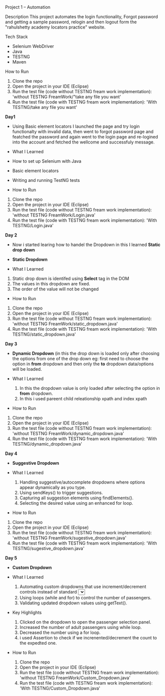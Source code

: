 Project 1 – Automation

Description
This project automates the login functionality, Forgot password and getting a sample password, relogin and then logout form the "rahulshetty academy locators practice" website.

Tech Stack
- Selenium WebDriver
- Java
- TESTNG 
- Maven

How to Run
1. Clone the repo
2. Open the project in your IDE (Eclipse)
3. Run the test file (code without TESTNG fream work implementation): 'without TESTNG FreamWork/"take any file you want'
4. Run the test file (code with TESTNG fream work implementation): 'With TESTNG/take any file you want'


**Day1** 
- Using Basic element locators I launched the page and try login functionalty with invalid data, then went to forgot password page and featched the password and again went to the login page and re-logined into the  account and fetched the wellcome and successfuly message.
- What I Learned
- How to set up Selenium with Java
- Basic element locators
- Writing and running TestNG tests
  
- How to Run
1. Clone the repo
2. Open the project in your IDE (Eclipse)
3. Run the test file (code without TESTNG fream work implementation): 'without TESTNG FreamWork/Login.java'
4. Run the test file (code with TESTNG fream work implementation): 'With TESTNG/Login.java'

**Day 2** 
- Now i started learing how to handel the Dropdown in this I learned **Static drop down**

- **Static Dropdown**
- What I Learned
1. Static drop down is identifed using **Select** tag in the DOM
2. The values in this dropdown are fixed.
3. The order of the value will not be changed

- How to Run
1. Clone the repo
2. Open the project in your IDE (Eclipse)
3. Run the test file (code without TESTNG fream work implementation): 'without TESTNG FreamWork/static_dropdown.java'
4. Run the test file (code with TESTNG fream work implementation): 'With TESTNG/static_dropdown.java'

**Day 3**
- **Dynamic Dropdown** (in this the drop down is loaded only after choosing the options from one of the drop down eg: first need to choose the option in **from** dropdown and then only the **to** dropdown data/options will be loaded.
- What I Learned
  1. In this the dropdown value is only loaded after selecting the option in **from** dropdown.
  2. In this i used pareent child releationship xpath and index xpath

- How to Run
1. Clone the repo
2. Open the project in your IDE (Eclipse)
3. Run the test file (code without TESTNG fream work implementation): 'without TESTNG FreamWork/dynamic_dropdown.java'
4. Run the test file (code with TESTNG fream work implementation): 'With TESTNG/dynamic_dropdown.java'

**Day 4**
- **Suggestive Dropdown**
- What I Learned
   1. Handling suggestive/autocomplete dropdowns where options appear dynamically as you type.
  2. Using sendKeys() to trigger suggestions.
  3. Capturing all suggestion elements using findElements().
  4. Selecting the desired value using an enhanced for loop.

- How to Run
1. Clone the repo
2. Open the project in your IDE (Eclipse)
3. Run the test file (code without TESTNG fream work implementation): 'without TESTNG FreamWork/sugestive_dropdown.java'
4. Run the test file (code with TESTNG fream work implementation): 'With TESTNG/sugestive_dropdown.java'

**Day 5**
- **Custom Dropdown**
- What I Learned
  1. Automating custom dropdowns that use increment/decrement controls instead of standard <select> tags.
  2. Using loops (while and for) to control the number of passengers.
  3. Validating updated dropdown values using getText().

- Key Highlights
  1. Clicked on the dropdown to open the passenger selection panel.
  2. Increased the number of adult passengers using while loop.
  3. Decreased the number using a for loop.
  4. i used Assertion to check if we increnented/decrement the count to the expedted one.

- How to Run
  1. Clone the repo
  2. Open the project in your IDE (Eclipse)
  3. Run the test file (code without TESTNG fream work implementation): 'without TESTNG FreamWork/Custom_Dropdown.java'
  4. Run the test file (code with TESTNG fream work implementation): 'With TESTNG/Custom_Dropdown.java'


 




